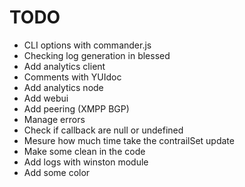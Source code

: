# TODO

* CLI options with commander.js
* Checking log generation in blessed
* Add analytics client
* Comments with YUIdoc
* Add analytics node
* Add webui
* Add peering (XMPP BGP)
* Manage errors
* Check if callback are null or undefined
* Mesure how much time take the contrailSet update
* Make some clean in the code
* Add logs with winston module
* Add some color
